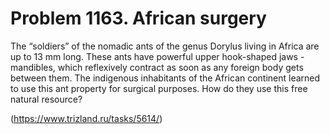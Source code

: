 # Problem 1163. African surgery 

The “soldiers” of the nomadic ants of the genus Dorylus living in Africa are up to 13 mm long. These ants have powerful upper hook-shaped jaws - mandibles, which reflexively contract as soon as any foreign body gets between them. The indigenous inhabitants of the African continent learned to use this ant property for surgical purposes. How do they use this free natural resource?

(https://www.trizland.ru/tasks/5614/)